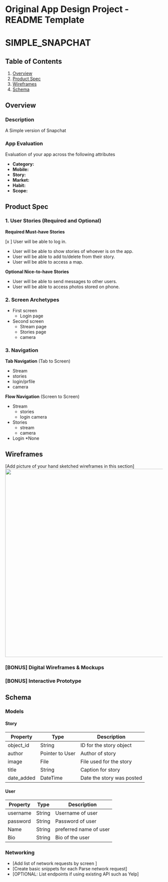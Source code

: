 Original App Design Project - README Template
===

# SIMPLE_SNAPCHAT

## Table of Contents
1. [Overview](#Overview)
1. [Product Spec](#Product-Spec)
1. [Wireframes](#Wireframes)
2. [Schema](#Schema)

## Overview
### Description
A Simple version of Snapchat

### App Evaluation
Evaluation of your app across the following attributes
- **Category:**
- **Mobile:**
- **Story:**
- **Market:**
- **Habit:**
- **Scope:**

## Product Spec

### 1. User Stories (Required and Optional)

**Required Must-have Stories**

[x ] User will be able to log in.
* User will be able to show stories of whoever is on the app.
* User will be able to add to/delete from their story.
* User will be able to access a map.

**Optional Nice-to-have Stories**

* User will be able to send messages to other users.
* User will be able to access photos stored on phone.

### 2. Screen Archetypes

* First screen
   * Login page
* Second screen
   * Stream page
   * Stories page
   * camera 

### 3. Navigation

**Tab Navigation** (Tab to Screen)

* Stream
* stories
* login/prfile
* camera

**Flow Navigation** (Screen to Screen)

* Stream
   * stories
   * login camera
* Stories
   * stream
   * camera
* Login
    *None

## Wireframes
[Add picture of your hand sketched wireframes in this section]
<img src="YOUR_WIREFRAME_IMAGE_URL" width=600>

### [BONUS] Digital Wireframes & Mockups

### [BONUS] Interactive Prototype

## Schema 
### Models
#### Story
|Property |Type |Description  |
|--------|----|-----------|
|object_id  |String |ID for the story object  |
|author|Pointer to User |Author of story  |
|image |File |File used for the story |
|title |String |Caption for story |
|date_added |DateTime |Date the story was posted |

#### User
|Property |Type |Description  |
|--------|----|-----------|
|username |String |Username of user  |
|password |String |Password of user  |
|Name |String |preferred name of user |
|Bio |String |Bio of the user |

### Networking
- [Add list of network requests by screen ]
- [Create basic snippets for each Parse network request]
- [OPTIONAL: List endpoints if using existing API such as Yelp]
